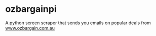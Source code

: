 # ozbargainpi
A python screen scraper that sends you emails on popular deals from www.ozbargain.com.au
